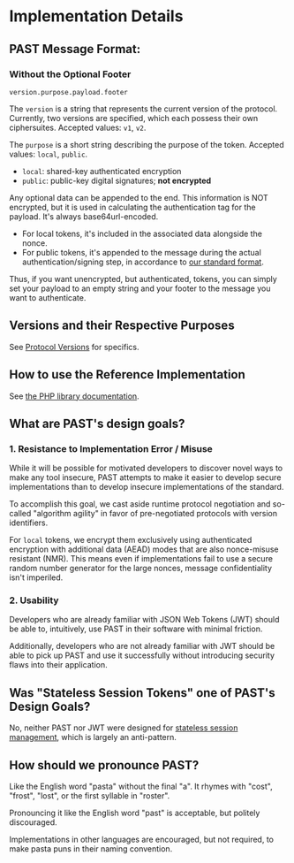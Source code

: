 # Implementation Details

## PAST Message Format:

### Without the Optional Footer

```
version.purpose.payload.footer
```

The `version` is a string that represents the current version of the protocol. Currently,
two versions are specified, which each possess their own ciphersuites. Accepted values:
`v1`, `v2`.

The `purpose` is a short string describing the purpose of the token. Accepted values:
`local`, `public`.

* `local`: shared-key authenticated encryption
* `public`: public-key digital signatures; **not encrypted**

Any optional data can be appended to the end. This information is NOT encrypted, but it
is used in calculating the authentication tag for the payload. It's always base64url-encoded.

 * For local tokens, it's included in the associated data alongside the nonce.
 * For public tokens, it's appended to the message during the actual
   authentication/signing step, in accordance to
   [our standard format](https://github.com/paragonie/past/blob/master/docs/01-Protocol-Versions/Common.md#authentication-padding).

Thus, if you want unencrypted, but authenticated, tokens, you can simply set your payload
to an empty string and your footer to the message you want to authenticate.

## Versions and their Respective Purposes

See [Protocol Versions](01-Protocol-Versions) for specifics.

## How to use the Reference Implementation

See [the PHP library documentation](https://github.com/paragonie/past/blob/master/docs/02-PHP-Library).

## What are PAST's design goals?

### 1. Resistance to Implementation Error / Misuse

While it will be possible for motivated developers to discover novel ways to
make any tool insecure, PAST attempts to make it easier to develop secure
implementations than to develop insecure implementations of the standard.

To accomplish this goal, we cast aside runtime protocol negotiation and
so-called "algorithm agility" in favor of pre-negotiated protocols with
version identifiers.

For `local` tokens, we encrypt them exclusively using authenticated encryption
with additional data (AEAD) modes that are also nonce-misuse resistant (NMR).
This means even if implementations fail to use a secure random number generator
for the large nonces, message confidentiality isn't imperiled.

### 2. Usability

Developers who are already familiar with JSON Web Tokens (JWT) should be able
to, intuitively, use PAST in their software with minimal friction.

Additionally, developers who are not already familiar with JWT should be able
to pick up PAST and use it successfully without introducing security flaws
into their application.

## Was "Stateless Session Tokens" one of PAST's Design Goals?

No, neither PAST nor JWT were designed for
[stateless session management](http://cryto.net/~joepie91/blog/2016/06/13/stop-using-jwt-for-sessions/),
which is largely an anti-pattern.

## How should we pronounce PAST?

Like the English word "pasta" without the final "a". It rhymes with "cost",
"frost", "lost", or the first syllable in "roster".

Pronouncing it like the English word "past" is acceptable, but
politely discouraged.

Implementations in other languages are encouraged, but not required,
to make pasta puns in their naming convention.
